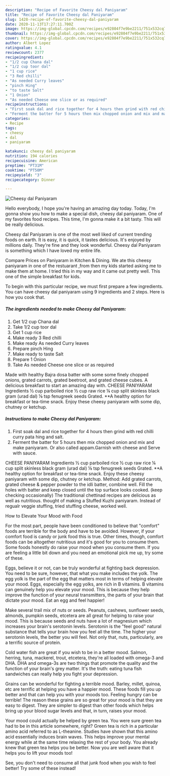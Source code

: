 ```yaml
---
description: "Recipe of Favorite Cheesy dal Paniyaram"
title: "Recipe of Favorite Cheesy dal Paniyaram"
slug: 1428-recipe-of-favorite-cheesy-dal-paniyaram
date: 2020-11-13T17:27:11.700Z
image: https://img-global.cpcdn.com/recipes/e92804f7e9be2211/751x532cq70/cheesy-dal-paniyaram-recipe-main-photo.jpg
thumbnail: https://img-global.cpcdn.com/recipes/e92804f7e9be2211/751x532cq70/cheesy-dal-paniyaram-recipe-main-photo.jpg
cover: https://img-global.cpcdn.com/recipes/e92804f7e9be2211/751x532cq70/cheesy-dal-paniyaram-recipe-main-photo.jpg
author: Albert Lopez
ratingvalue: 4.1
reviewcount: 2377
recipeingredient:
- "1/2 cup Chana dal"
- "1/2 cup toor dal"
- "1 cup rice"
- "3 Red chilli"
- "As needed Curry leaves"
- "pinch Hing"
- "to taste Salt"
- "1 Onion"
- "As needed Cheese one slice or as required"
recipeinstructions:
- "First soak dal and rice together for 4 hours then grind with red chilli curry pata hing and salt."
- "Ferment the batter for 5 hours then mix chopped onion and mix and make paniyaram. Or also called appam.Garnish with cheese and Serve with sauce."
categories:
- Recipe
tags:
- cheesy
- dal
- paniyaram

katakunci: cheesy dal paniyaram 
nutrition: 194 calories
recipecuisine: American
preptime: "PT31M"
cooktime: "PT50M"
recipeyield: "3"
recipecategory: Dinner

---
```



![Cheesy dal Paniyaram](https://img-global.cpcdn.com/recipes/e92804f7e9be2211/751x532cq70/cheesy-dal-paniyaram-recipe-main-photo.jpg)

Hello everybody, I hope you're having an amazing day today. Today, I'm gonna show you how to make a special dish, cheesy dal paniyaram. One of my favorites food recipes. This time, I'm gonna make it a bit tasty. This will be really delicious.

Cheesy dal Paniyaram is one of the most well liked of current trending foods on earth. It is easy, it is quick, it tastes delicious. It's enjoyed by millions daily. They're fine and they look wonderful. Cheesy dal Paniyaram is something which I have loved my entire life.

Compare Prices on Paniyaram in Kitchen &amp; Dining. We ate this cheesy paniyaram in one of the restuarant ,from then my kids started asking me to make them at home. I tried this in my way and it came out pretty well. This one of the simple breakfast for kids.


To begin with this particular recipe, we must first prepare a few ingredients. You can have cheesy dal paniyaram using 9 ingredients and 2 steps. Here is how you cook that.

<!--inarticleads1-->

##### The ingredients needed to make Cheesy dal Paniyaram:

1. Get 1/2 cup Chana dal
1. Take 1/2 cup toor dal
1. Get 1 cup rice
1. Make ready 3 Red chilli
1. Make ready As needed Curry leaves
1. Prepare pinch Hing
1. Make ready to taste Salt
1. Prepare 1 Onion
1. Take As needed Cheese one slice or as required


Made with healthy Bajra dosa batter with some some finely chopped onions, grated carrots, grated beetroot, and grated cheese cubes. A delicious breakfast to start an amazing day with. CHEESE PANIYARAM Ingredients ½ cup parboiled rice ½ cup raw rice ¼ cup split skinless black gram (urad dal) ⅛ tsp fenugreek seeds Grated. **A healthy option for breakfast or tea-time snack. Enjoy these cheesy paniyaram with some dip, chutney or ketchup. 

<!--inarticleads2-->

##### Instructions to make Cheesy dal Paniyaram:

1. First soak dal and rice together for 4 hours then grind with red chilli curry pata hing and salt.
1. Ferment the batter for 5 hours then mix chopped onion and mix and make paniyaram. Or also called appam.Garnish with cheese and Serve with sauce.


CHEESE PANIYARAM Ingredients ½ cup parboiled rice ½ cup raw rice ¼ cup split skinless black gram (urad dal) ⅛ tsp fenugreek seeds Grated. **A healthy option for breakfast or tea-time snack. Enjoy these cheesy paniyaram with some dip, chutney or ketchup. Method: Add grated carrots, grated cheese &amp; pepper powder to the idli batter, combine well. Fill the holes with batter and keep closed until the top surface looks cooked. (keep checking occasionally) The traditional chettinad recipes are delicious as well as nutritious. thought of making a Stuffed Kuzhi paniyaram. Instead of regualr veggie stuffing, tried stuffing cheese, worked well. 

How to Elevate Your Mood with Food


For the most part, people have been conditioned to believe that "comfort" foods are terrible for the body and have to be avoided. However, if your comfort food is candy or junk food this is true. Other times, though, comfort foods can be altogether nutritious and it's good for you to consume them. Some foods honestly do raise your mood when you consume them. If you are feeling a little bit down and you need an emotional pick me up, try some of these.

Eggs, believe it or not, can be truly wonderful at fighting back depression. You need to be sure, however, that what you make includes the yolk. The egg yolk is the part of the egg that matters most in terms of helping elevate your mood. Eggs, especially the egg yolks, are rich in B vitamins. B vitamins can genuinely help you elevate your mood. This is because they help improve the function of your neural transmitters, the parts of your brain that dictate your mood. Eat an egg and feel happier!

Make several trail mix of nuts or seeds. Peanuts, cashews, sunflower seeds, almonds, pumpkin seeds, etcetera are all great for helping to raise your mood. This is because seeds and nuts have a lot of magnesium which increases your brain's serotonin levels. Serotonin is the "feel good" natural substance that tells your brain how you feel all the time. The higher your serotonin levels, the better you will feel. Not only that, nuts, particularly, are a terrific source of protein.

Cold water fish are great if you wish to be in a better mood. Salmon, herring, tuna, mackerel, trout, etcetera, they're all loaded with omega-3 and DHA. DHA and omega-3s are two things that promote the quality and the function of your brain's grey matter. It's the truth: eating tuna fish sandwiches can really help you fight your depression. 

Grains can be wonderful for fighting a terrible mood. Barley, millet, quinoa, etc are terrific at helping you have a happier mood. These foods fill you up better and that can help you with your moods too. Feeling hungry can be terrible! The reason these grains are so great for your mood is that they are easy to digest. They are simpler to digest than other foods which helps bring up your blood sugar levels and that, in turn, raises your mood.

Your mood could actually be helped by green tea. You were sure green tea had to be in this article somewhere, right? Green tea is rich in a particular amino acid referred to as L-theanine. Studies have shown that this amino acid essentially induces brain waves. This helps improve your mental energy while at the same time relaxing the rest of your body. You already knew that green tea helps you be better. Now you are well aware that it helps you to lift your moods too!

See, you don't need to consume all that junk food when you wish to feel better! Try some of these instead!

